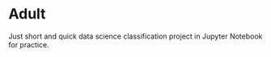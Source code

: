 # Adult

Just short and quick data science classification project in Jupyter Notebook for practice. 
